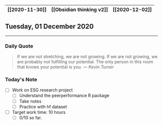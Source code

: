 | [[2020-11-30]] | [[Obsidian thinking v2]] | [[2020-12-02]] |
| :-: | :-: | :-: |

## Tuesday, 01 December 2020 
---
### Daily Quote
> If we are not stretching, we are not growing. If we are not growing, we are probably not fulfilling our potential. The only person in this room that knows your potential is you.
> &mdash; <cite>Kevin Turner </cite>

### Today's Note

- [ ] Work on ESG research project
	- [ ] Understand the peerperformance R package
	- [ ] Take notes
	- [ ] Practice with hf dataset

- [ ] Target work time: 10 hours
	- [ ] 0/10 so far.